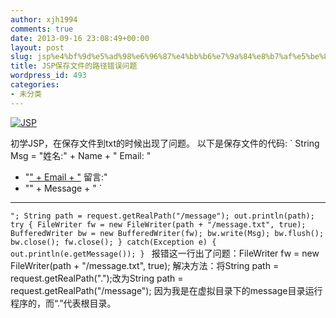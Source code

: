 ```yaml
---
author: xjh1994
comments: true
date: 2013-09-16 23:08:49+00:00
layout: post
slug: jsp%e4%bf%9d%e5%ad%98%e6%96%87%e4%bb%b6%e7%9a%84%e8%b7%af%e5%be%84%e9%94%99%e8%af%af%e9%97%ae%e9%a2%98
title: JSP保存文件的路径错误问题
wordpress_id: 493
categories:
- 未分类
---
```


[![JSP](http://bcs.duapp.com/blogxjh/blog/L9787121063220.jpg)](http://bcs.duapp.com/blogxjh/blog/L9787121063220.jpg)

初学JSP，在保存文件到txt的时候出现了问题。
以下是保存文件的代码:
`
String Msg = "姓名:" + Name + "
Email: "
+ "[" + Email + "](")
留言:"
+ "" + Message + "
`



* * *



`";
String path = request.getRealPath("/message");
out.println(path);
try {
FileWriter fw = new FileWriter(path + "/message.txt", true);
BufferedWriter bw = new BufferedWriter(fw);
bw.write(Msg);
bw.flush();
bw.close();
fw.close();
}
catch(Exception e) {
out.println(e.getMessage());
}
`
报错这一行出了问题：FileWriter fw = new FileWriter(path + "/message.txt", true);
解决方法：将String path = request.getRealPath(".");改为String path = request.getRealPath("/message");
因为我是在虚拟目录下的message目录运行程序的，而“.”代表根目录。
